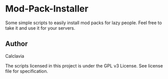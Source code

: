 Mod-Pack-Installer
==================

Some simple scripts to easily install mod packs for lazy people. Feel free to take it and use it for your servers.

## Author
Calclavia

The scripts licensed in this project is under the GPL v3 License. See license file for specification.
